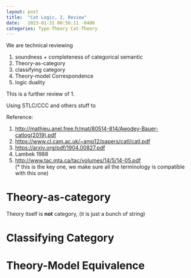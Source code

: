 ```yaml
---
layout: post
title:  "Cat Logic, 2, Review"
date:   2023-01-31 00:56:11 -0400
categories: Type-Theory Cat-Theory
---
```

We are technical reviewing

1. soundness + completeness of categorical semantic
2. Theory-as-category
3. classifying category
4. Theory-model Correspondence
5. logic duality

This is a further review of 1.

Using STLC/CCC and others stuff to 

Reference:
1. http://mathieu.anel.free.fr/mat/80514-814/Awodey-Bauer-catlog(2019).pdf
2. https://www.cl.cam.ac.uk/~amp12/papers/catl/catl.pdf  
3. https://arxiv.org/pdf/1904.00827.pdf
4. Lambek 1988
5. http://www.tac.mta.ca/tac/volumes/14/5/14-05.pdf  
(* this is the key one, we make sure all the terminology is compatible with this one)


# Theory-as-category

Theory itself is **not** category, (it is just a bunch of string)


# Classifying Category

# Theory-Model Equivalence






